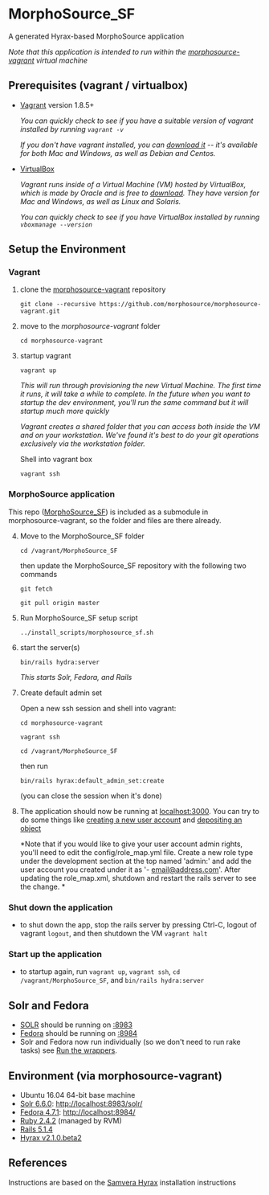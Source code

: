 # MorphoSource_SF

A generated Hyrax-based MorphoSource application

*Note that this application is intended to run within the [morphosource-vagrant](https://github.com/MorphoSource/morphosource-vagrant) virtual machine*


## Prerequisites (vagrant / virtualbox)

* [Vagrant](https://www.vagrantup.com/) version 1.8.5+

   *You can quickly check to see if you have a suitable version of vagrant installed by running `vagrant -v`*

   *If you don't have vagrant installed, you can [download it](https://www.vagrantup.com/downloads.html) -- it's available for both Mac and Windows, as well as Debian and Centos.*

* [VirtualBox](https://www.virtualbox.org/)

   *Vagrant runs inside of a Virtual Machine (VM) hosted by VirtualBox, which is made by Oracle and is free to [download](https://www.virtualbox.org/wiki/Downloads). They have version for Mac and Windows, as well as Linux and Solaris.*

   *You can quickly check to see if you have VirtualBox installed by running `vboxmanage --version`*


## Setup the Environment


### Vagrant

1. clone the [morphosource-vagrant](https://github.com/morphosource/morphosource-vagrant) repository 
   
   `git clone --recursive https://github.com/morphosource/morphosource-vagrant.git`

2. move to the *morphosource-vagrant* folder 

   `cd morphosource-vagrant`

3. startup vagrant 

   `vagrant up`

   *This will run through provisioning the new Virtual Machine. The first time it runs, it will take a while to complete. In the future when you want to startup the dev environment, you'll run the same command but it will startup much more quickly*

   *Vagrant creates a shared folder that you can access both inside the VM and on your workstation. We've found it's best to do your git operations exclusively via the workstation folder.*

   Shell into vagrant box
   
   `vagrant ssh`


### MorphoSource application

This repo ([MorphoSource_SF](https://github.com/morphosource/MorphoSource_SF)) is included as a submodule in morphosource-vagrant, so the folder and files are there already.

4. Move to the MorphoSource_SF folder 
    
   `cd /vagrant/MorphoSource_SF`
    
   then update the MorphoSource_SF repository with the following two commands
   
   `git fetch`
   
   `git pull origin master`
   
5. Run MorphoSource_SF setup script
   
   `../install_scripts/morphosource_sf.sh`

6. start the server(s)
    
    `bin/rails hydra:server`

    *This starts Solr, Fedora, and Rails*


7. Create default admin set
    
    Open a new ssh session and shell into vagrant:
    
   `cd morphosource-vagrant`
   
   `vagrant ssh`
   
   `cd /vagrant/MorphoSource_SF`

    then run 
    
    `bin/rails hyrax:default_admin_set:create`

    (you can close the session when it's done)


8. The application should now be running at [localhost:3000](http://localhost:3000). You can try to do some things like [creating a new user account](http://localhost:3000/users/sign_up?locale=en) and [depositing an object](http://localhost:3000/concern/works/new?locale=en)

    *Note that if you would like to give your user account admin rights, you'll need to edit the config/role_map.yml file. Create a new role type under the development section at the top named 'admin:' and add the user account you created under it as '- email@address.com'.  After updating the role_map.xml, shutdown and restart the rails server to see the change. *


### Shut down the application

* to shut down the app, stop the rails server by pressing Ctrl-C, logout of vagrant `logout`, and then shutdown the VM `vagrant halt`


### Start up the application

* to startup again, run `vagrant up`, `vagrant ssh`, `cd /vagrant/MorphoSource_SF`, and `bin/rails hydra:server`



## Solr and Fedora

* [SOLR](https://github.com/apache/lucene-solr) should be running on [:8983](http://localhost:8983)
* [Fedora](https://github.com/fcrepo4/fcrepo4) should be running on [:8984](http://localhost:8984)
* Solr and Fedora now run individually (so we don't need to run rake tasks) see [Run the wrappers](https://github.com/samvera/hyrax/wiki/Hyrax-Development-Guide#run-the-wrappers).


## Environment (via morphosource-vagrant)

* Ubuntu 16.04 64-bit base machine
* [Solr 6.6.0](http://lucene.apache.org/solr/): [http://localhost:8983/solr/](http://localhost:8983/solr/)
* [Fedora 4.7.1](http://fedorarepository.org/): [http://localhost:8984/](http://localhost:8984/)
* [Ruby 2.4.2](https://www.ruby-lang.org) (managed by RVM)
* [Rails 5.1.4](http://rubyonrails.org/)
* [Hyrax v2.1.0.beta2](http://hyr.ax/)


## References

Instructions are based on the [Samvera Hyrax](https://github.com/samvera/hyrax#creating-a-hyrax-based-app) installation instructions
